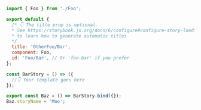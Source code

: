 ```js filename="FooBar.stories.js|jsx|ts|tsx" renderer="common" language="js"
import { Foo } from './Foo';

export default {
  /* 👇 The title prop is optional.
  * See https://storybook.js.org/docs/6/configure#configure-story-loading
  * to learn how to generate automatic titles
  */
  title: 'OtherFoo/Bar',
  component: Foo,
  id: 'Foo/Bar', // Or 'foo-bar' if you prefer
};

const BarStory = () => ({
  //👇 Your template goes here
});

export const Baz = () => BarStory.bind({});
Baz.storyName = 'Moo';
```
